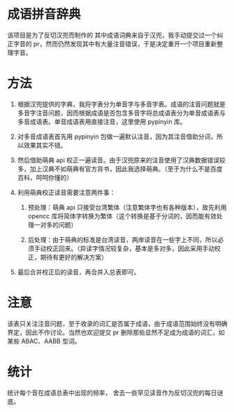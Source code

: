 # 成语拼音辞典

该项目是为了反切汉兜而制作的
其中成语词典来自于汉兜，我手动提交过一个纠正字音的 pr，然而仍然发现其中有大量注音错误，于是决定重开一个项目重新整理字音。

# 方法

1. 根据汉兜提供的字典，我将字表分为单音字与多音字表。成语的注音问题就是多音字注音问题，因而根据成语是否包含多音字将总成语表分为单音成语表与多音成语表。单音成语表用直接注音，这里使用 pypinyin 库。

2. 对多音成语表首先用 pypinyin 包做一遍默认注音，因为其注音借助分词，所以效果其实不错。

3. 然后借助萌典 api 校正一遍读音。由于汉兜原来的注音使用了汉典数据错误较多，加上汉典不如萌典有官方背书，因此我选择萌典。（至于为什么不是百度百科，呵呵你懂的）

4. 利用萌典校正读音需要注意两件事：

   1. 预处理：萌典 api 只接受台湾繁体（注意繁体字也有各种版本），故先利用 opencc 库将简体字转换为繁体（这个转换是基于分词的，因而能有效处理一对多的问题）

   2. 后处理：由于萌典的标准是台湾读音，两岸读音在一些字上不同，所以必须手动校正回来。（异读字情况较复杂，基本是多对多，因此采用手动校正，期待有更好的解决方案）

5. 最后合并校正后的读音，再合并入总表即可。

# 注意

该表只关注注音问题，至于收录的词汇是否属于成语，由于成语范围始终没有明确界定，因此不作讨论。当然也欢迎提交 pr 删除那些显然不足成为成语的词汇，如某些 ABAC、AABB 型词。

# 统计

统计每个音在成语总表中出现的频率， 舍去一些罕见读音作为反切汉兜的每日谜底。
